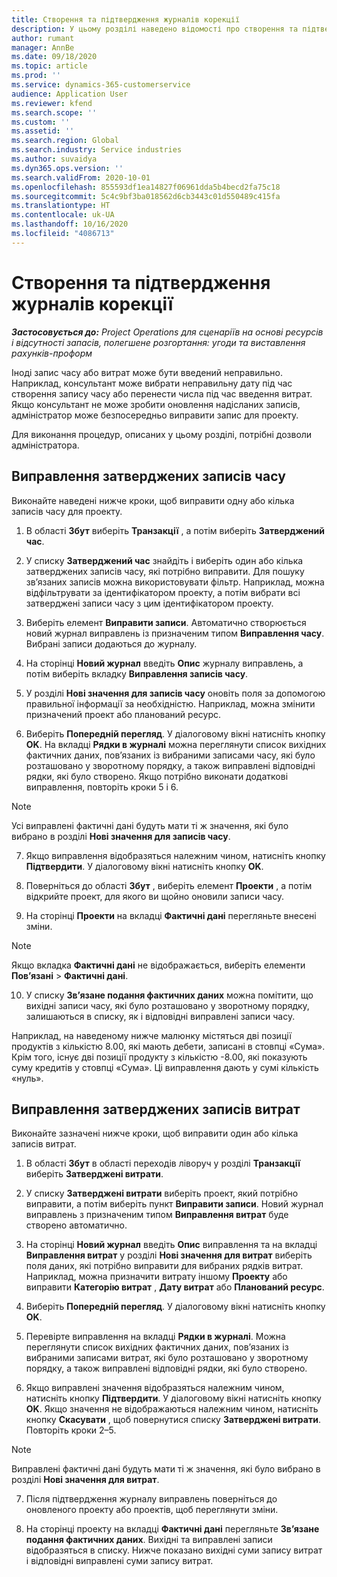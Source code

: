 ```yaml
---
title: Створення та підтвердження журналів корекції
description: У цьому розділі наведено відомості про створення та підтвердження журналів корекції.
author: rumant
manager: AnnBe
ms.date: 09/18/2020
ms.topic: article
ms.prod: ''
ms.service: dynamics-365-customerservice
audience: Application User
ms.reviewer: kfend
ms.search.scope: ''
ms.custom: ''
ms.assetid: ''
ms.search.region: Global
ms.search.industry: Service industries
ms.author: suvaidya
ms.dyn365.ops.version: ''
ms.search.validFrom: 2020-10-01
ms.openlocfilehash: 855593df1ea14827f06961dda5b4becd2fa75c18
ms.sourcegitcommit: 5c4c9bf3ba018562d6cb3443c01d550489c415fa
ms.translationtype: HT
ms.contentlocale: uk-UA
ms.lasthandoff: 10/16/2020
ms.locfileid: "4086713"
---
```

# <a name="create-and-confirm-correction-journals"></a>Створення та підтвердження журналів корекції

_**Застосовується до:** Project Operations для сценаріїв на основі ресурсів і відсутності запасів, полегшене розгортання: угоди та виставлення рахунків-проформ_

Іноді запис часу або витрат може бути введений неправильно. Наприклад, консультант може вибрати неправильну дату під час створення запису часу або перенести числа під час введення витрат. Якщо консультант не може зробити оновлення надісланих записів, адміністратор може безпосередньо виправити запис для проекту.

Для виконання процедур, описаних у цьому розділі, потрібні дозволи адміністратора.

## <a name="correct-approved-time-entries"></a>Виправлення затверджених записів часу     

Виконайте наведені нижче кроки, щоб виправити одну або кілька записів часу для проекту.

1. В області **Збут** виберіть **Транзакції** , а потім виберіть **Затверджений час**. 

2. У списку **Затверджений час** знайдіть і виберіть один або кілька затверджених записів часу, які потрібно виправити. Для пошуку зв’язаних записів можна використовувати фільтр. Наприклад, можна відфільтрувати за ідентифікатором проекту, а потім вибрати всі затверджені записи часу з цим ідентифікатором проекту.

3. Виберіть елемент **Виправити записи**. Автоматично створюється новий журнал виправлень із призначеним типом **Виправлення часу**. Вибрані записи додаються до журналу. 

4. На сторінці **Новий журнал** введіть **Опис** журналу виправлень, а потім виберіть вкладку **Виправлення записів часу**.  

5. У розділі **Нові значення для записів часу** оновіть поля за допомогою правильної інформації за необхідністю. Наприклад, можна змінити призначений проект або планований ресурс.

6. Виберіть **Попередній перегляд**. У діалоговому вікні натисніть кнопку **OK**. На вкладці **Рядки в журналі** можна переглянути список вихідних фактичних даних, пов’язаних із вибраними записами часу, які було розташовано у зворотному порядку, а також виправлені відповідні рядки, які було створено. Якщо потрібно виконати додаткові виправлення, повторіть кроки 5 і 6. 

> [!NOTE]
> Усі виправлені фактичні дані будуть мати ті ж значення, які було вибрано в розділі **Нові значення для записів часу**.

7. Якщо виправлення відобразяться належним чином, натисніть кнопку **Підтвердити**. У діалоговому вікні натисніть кнопку **OK**.

8. Поверніться до області **Збут** , виберіть елемент **Проекти** , а потім відкрийте проект, для якого ви щойно оновили записи часу. 

9. На сторінці **Проекти** на вкладці **Фактичні дані** перегляньте внесені зміни. 

> [!NOTE]
> Якщо вкладка **Фактичні дані** не відображається, виберіть елементи **Пов’язані** > **Фактичні дані**.  

10. У списку **Зв’язане подання фактичних даних** можна помітити, що вихідні записи часу, які було розташовано у зворотному порядку, залишаються в списку, як і відповідні виправлені записи часу. 

Наприклад, на наведеному нижче малюнку містяться дві позиції продуктів з кількістю 8.00, які мають дебети, записані в стовпці «Сума». Крім того, існує дві позиції продукту з кількістю -8.00, які показують суму кредитів у стовпці «Сума». Ці виправлення дають у сумі кількість «нуль».

 
## <a name="correct-approved-expense-entries"></a>Виправлення затверджених записів витрат

Виконайте зазначені нижче кроки, щоб виправити один або кілька записів витрат. 

1. В області **Збут** в області переходів ліворуч у розділі **Транзакції** виберіть **Затверджені витрати**.

2. У списку **Затверджені витрати** виберіть проект, який потрібно виправити, а потім виберіть пункт **Виправити записи**. Новий журнал виправлень з призначеним типом **Виправлення витрат** буде створено автоматично. 

3. На сторінці **Новий журнал** введіть **Опис** виправлення та на вкладці **Виправлення витрат** у розділі **Нові значення для витрат** виберіть поля даних, які потрібно виправити для вибраних рядків витрат. Наприклад, можна призначити витрату іншому **Проекту** або виправити **Категорію витрат** , **Дату витрат** або **Планований ресурс**.

4. Виберіть **Попередній перегляд**. У діалоговому вікні натисніть кнопку **OK**. 

5. Перевірте виправлення на вкладці **Рядки в журналі**. Можна переглянути список вихідних фактичних даних, пов’язаних із вибраними записами витрат, які було розташовано у зворотному порядку, а також виправлені відповідні рядки, які було створено.

6. Якщо виправлені значення відобразяться належним чином, натисніть кнопку **Підтвердити**. У діалоговому вікні натисніть кнопку **OK**. Якщо значення не відображаються належним чином, натисніть кнопку **Скасувати** , щоб повернутися списку **Затверджені витрати**. Повторіть кроки 2–5. 

> [!NOTE]
> Виправлені фактичні дані будуть мати ті ж значення, які було вибрано в розділі **Нові значення для витрат**.

7. Після підтвердження журналу виправлень поверніться до оновленого проекту або проектів, щоб переглянути зміни.  

8. На сторінці проекту на вкладці **Фактичні дані** перегляньте **Зв’язане подання фактичних даних**. Вихідні та виправлені записи відобразяться в списку. Нижче показано вихідні суми запису витрат і відповідні виправлені суми запису витрат. 


